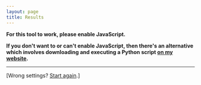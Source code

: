 ```yaml
---
layout: page
title: Results
---
```


<noscript>
  <p><strong>For this tool to work, please enable JavaScript. </strong></p>
  <p><strong> If you don't want to or can't enable JavaScript, then there's an alternative which involves downloading and executing a Python script <a href="https://alexwlchan.net/2013/08/untagged-tumblr-posts/">on my website</a>.
  </strong></p>
  <hr>
</noscript>

<span id="option_string"></span>

<span class="try_again">[Wrong settings? <a href="/">Start again</a>.]</span>

<div id="first_response"></div>
<div id="status"></div>
<ol id="posts"></ol>

<script>display_results();</script>
